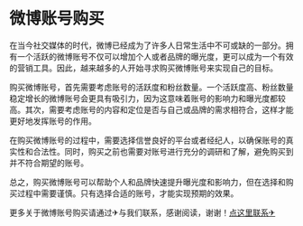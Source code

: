 # 微博账号购买

在当今社交媒体的时代，微博已经成为了许多人日常生活中不可或缺的一部分。拥有一个活跃的微博账号不仅可以增加个人或者品牌的曝光度，更可以成为一个有效的营销工具。因此，越来越多的人开始寻求购买微博账号来实现自己的目标。

购买微博账号，首先需要考虑账号的活跃度和粉丝数量。一个活跃度高、粉丝数量稳定增长的微博账号会更具有吸引力，因为这意味着账号的影响力和曝光度都较高。其次，需要考虑账号的内容和定位是否与自己或品牌的需求相符合，这样才能更好地发挥账号的作用。

在购买微博账号的过程中，需要选择信誉良好的平台或者经纪人，以确保账号的真实性和合法性。同时，购买之前也需要对账号进行充分的调研和了解，避免购买到并不符合期望的账号。

总之，购买微博账号可以帮助个人和品牌快速提升曝光度和影响力，但在选择和购买过程中需要谨慎。只有选择合适的账号，才能实现预期的效果。

更多关于微博账号购买请通过✈与我们联系，感谢阅读，谢谢！[点这里联系✈](https://t.me/jsksbsjsjp)